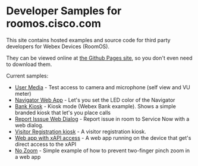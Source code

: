 # Developer Samples for roomos.cisco.com

This site contains hosted examples and source code for third party developers for Webex Devices (RoomOS).

They can be viewed online at [the Github Pages site](https://cisco-ce.github.io/roomos-samples/), so you don't even need to download them.

Current samples:

* [User Media](./usermedia) - Test access to camera and microphone (self view and VU meter)
* [Navigator Web App](./navigator/navigator-webapp/) - Let's you set the LED color of the Navigator
* [Bank Kiosk](./kiosk-example) - Kiosk mode (Webex Bank example). Shows a simple branded kiosk that let's you place calls
* [Report Isssue Web Dialog](./report-issue) - Report issue in room to Service Now with a web dialog.
* [Visitor Registration kiosk](./visitor-kiosk) - A visitor registration kiosk.
* [Web app with xAPI access](./webapp-with-xapi) - A web app running on the device that get's direct access to the xAPI
* [No Zoom](./no-zoom) - Simple example of how to prevent two-finger pinch zoom in a web app
